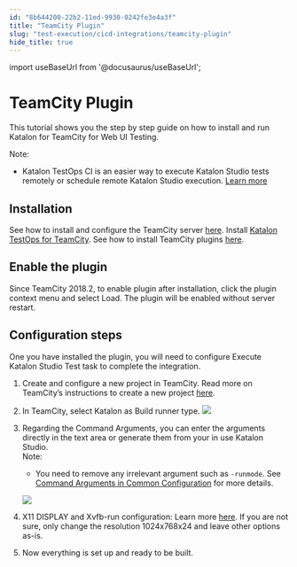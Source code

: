 ```yaml
---
id: "8b644200-22b2-11ed-9930-0242fe3e4a3f"
title: "TeamCity Plugin"
slug: "test-execution/cicd-integrations/teamcity-plugin"
hide_title: true
---
```

import useBaseUrl from '@docusaurus/useBaseUrl';


# <a id="id" class="anchor_top_offset"/><a id="ariaid-title1" class="anchor_top_offset"/>TeamCity Plugin

<p xmlns="http://www.w3.org/1999/xhtml" className="p">This tutorial shows you the step by step guide on how to install   and run Katalon for TeamCity for Web UI Testing.</p> 
<div xmlns="http://www.w3.org/1999/xhtml" className="note note note_note"><span className="note__title">Note:</span> 
  <ul className="ul"><li className="li"><p className="p">Katalon TestOps CI is an easier way to execute Katalon Studio
        tests remotely or schedule remote Katalon Studio execution. <a className="xref" href="/docs/test-execution/schedule-test-execution/schedule-test-runs-in-testops">Learn
          more</a>
      </p></li></ul>
</div>
    

## <a id="id_1" class="anchor_top_offset"/>Installation

    
      
<p xmlns="http://www.w3.org/1999/xhtml" className="p">See how to install and configure the TeamCity server <a className="xref j-external-link" href="https://www.jetbrains.com/help/teamcity/installing-and-configuring-the-teamcity-server.html" target="_blank">here</a>.   Install <a className="xref j-external-link" href="https://plugins.jetbrains.com/plugin/12653-katalon" target="_blank">Katalon     TestOps for TeamCity</a>. See how to install TeamCity plugins <a className="xref j-external-link" href="https://www.jetbrains.com/help/teamcity/installing-additional-plugins.html" target="_blank">here</a>.</p> 
    
  
    

## <a id="id_2" class="anchor_top_offset"/>Enable the plugin

    
      
<p xmlns="http://www.w3.org/1999/xhtml" className="p">Since TeamCity 2018.2, to enable plugin after installation,   click the plugin context menu and select Load. The plugin will be   enabled without server restart.</p> 
    
  

## <a id="id_3" class="anchor_top_offset"/>Configuration steps

<p xmlns="http://www.w3.org/1999/xhtml" className="p">One you have installed the plugin, you will need to configure Execute Katalon Studio Test task to complete the integration.</p> 
<ol xmlns="http://www.w3.org/1999/xhtml" className="ol"><li className="li">     <p className="p">Create and configure a new project in TeamCity. Read more on TeamCity’s instructions to create a new project <a className="xref j-external-link" href="https://www.jetbrains.com/help/teamcity/configure-and-run-your-first-build.html" target="_blank">here</a>.</p>   </li><li className="li">     <p className="p">In TeamCity, select Katalon as Build runner type. <img className="image" src={useBaseUrl("/8b5f8710-22b2-11ed-9930-0242fe3e4a3f.png")} /></p>   </li><li className="li">     <div className="p">Regarding the Command Arguments, you can enter the arguments directly in the text area or generate them from your in use Katalon Studio.<div className="note note note_note"><span className="note__title">Note:</span>          <ul className="ul"><li className="li"><p className="p">You need to remove any irrelevant argument such as <code className="ph codeph">-runmode</code>. See <a className="xref" href="#">Command Arguments in Common Configuration</a> for more details.</p></li></ul>       </div></div>     <p className="p"> <img className="image" src={useBaseUrl("/8b602350-22b2-11ed-9930-0242fe3e4a3f.png")} /></p>   </li><li className="li">     <p className="p">X11 DISPLAY and Xvfb-run configuration: Learn more <a className="xref j-external-link" href="http://manpages.ubuntu.com/manpages/xenial/man1/xvfb-run.1.html" target="_blank">here</a>. If you are not sure, only change the resolution 1024x768x24 and leave other options as-is.</p>   </li><li className="li">     <p className="p">Now everything is set up and ready to be built.</p>   </li></ol> 

